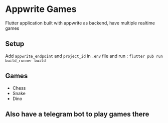 # Appwrite Games

Flutter application built with appwrite as backend, have multiple realtime games

## Setup 

Add `appwrite_endpoint` and `project_id` in `.env` file
and run : `flutter pub run build_runner build`

## Games

- Chess
- Snake
- Dino

## Also have a telegram bot to play games there